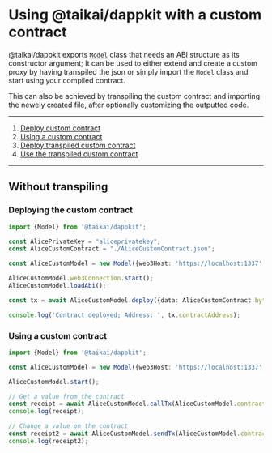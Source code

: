 # Using @taikai/dappkit with a custom contract
@taikai/dappkit exports [`Model`](https://sdk.dappkit.dev/classes/Model.html) class that needs an ABI structure as its constructor argument; It can be used to either extend and create a custom proxy by having transpiled the json or simply import the `Model` class and start using your compiled contract.

This can also be achieved by transpiling the custom contract and importing the newely created file, after optionally customizing the outputted code.

---

1. [Deploy custom contract](#deploying-the-custom-contract)
2. [Using a custom contract](#using-a-custom-contract)
3. [Deploy transpiled custom contract](./custom-project.md/#transpiled-deploy)
4. [Use the transpiled custom contract](./custom-project.md/transpiled-use)

---
## Without transpiling

### Deploying the custom contract
```typescript
import {Model} from '@taikai/dappkit';

const AlicePrivateKey = "aliceprivatekey";
const AliceCustomContract = "./AliceCustomContract.json";

const AliceCustomModel = new Model({web3Host: 'https://localhost:1337', privateKey: AlicePrivateKey}, AliceCustomContract.abi);

AliceCustomModel.web3Connection.start();
AliceCustomModel.loadAbi();

const tx = await AliceCustomModel.deploy({data: AliceCustomContract.bytecode, arguments: []}, AliceCustomModel.web3Connection.Account);

console.log('Contract deployed; Address: ', tx.contractAddress);
```

### Using a custom contract
```typescript
import {Model} from '@taikai/dappkit';

const AliceCustomModel = new Model({web3Host: 'https://localhost:1337', privateKey: AlicePrivateKey}, AliceCustomContract.abi, '0xCustomContractAddress');

AliceCustomModel.start();

// Get a value from the contract
const receipt = await AliceCustomModel.callTx(AliceCustomModel.contract.methods.CustomMethod('arg1'/*, 'otherArgument', ...etc */));
console.log(receipt);

// Change a value on the contract
const receipt2 = await AliceCustomModel.sendTx(AliceCustomModel.contract.methods.OtherCustomMethod('newValue'/*, 'otherArgument', ...etc */));
console.log(receipt2);
```